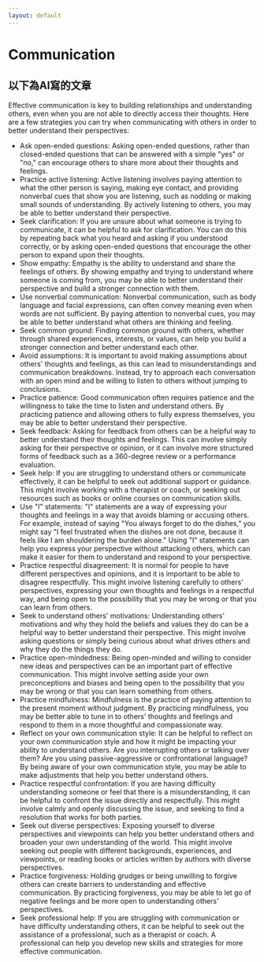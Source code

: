 ```yaml
---
layout: default
---
```

# Communication

## 以下為AI寫的文章
Effective communication is key to building relationships and understanding others, even when you are not able to directly access their thoughts. Here are a few strategies you can try when communicating with others in order to better understand their perspectives:
* Ask open-ended questions: Asking open-ended questions, rather than closed-ended questions that can be answered with a simple "yes" or "no," can encourage others to share more about their thoughts and feelings.
* Practice active listening: Active listening involves paying attention to what the other person is saying, making eye contact, and providing nonverbal cues that show you are listening, such as nodding or making small sounds of understanding. By actively listening to others, you may be able to better understand their perspective.
* Seek clarification: If you are unsure about what someone is trying to communicate, it can be helpful to ask for clarification. You can do this by repeating back what you heard and asking if you understood correctly, or by asking open-ended questions that encourage the other person to expand upon their thoughts.
* Show empathy: Empathy is the ability to understand and share the feelings of others. By showing empathy and trying to understand where someone is coming from, you may be able to better understand their perspective and build a stronger connection with them.
* Use nonverbal communication: Nonverbal communication, such as body language and facial expressions, can often convey meaning even when words are not sufficient. By paying attention to nonverbal cues, you may be able to better understand what others are thinking and feeling.
* Seek common ground: Finding common ground with others, whether through shared experiences, interests, or values, can help you build a stronger connection and better understand each other.
* Avoid assumptions: It is important to avoid making assumptions about others' thoughts and feelings, as this can lead to misunderstandings and communication breakdowns. Instead, try to approach each conversation with an open mind and be willing to listen to others without jumping to conclusions.
* Practice patience: Good communication often requires patience and the willingness to take the time to listen and understand others. By practicing patience and allowing others to fully express themselves, you may be able to better understand their perspective.
* Seek feedback: Asking for feedback from others can be a helpful way to better understand their thoughts and feelings. This can involve simply asking for their perspective or opinion, or it can involve more structured forms of feedback such as a 360-degree review or a performance evaluation.
* Seek help: If you are struggling to understand others or communicate effectively, it can be helpful to seek out additional support or guidance. This might involve working with a therapist or coach, or seeking out resources such as books or online courses on communication skills.
* Use "I" statements: "I" statements are a way of expressing your thoughts and feelings in a way that avoids blaming or accusing others. For example, instead of saying "You always forget to do the dishes," you might say "I feel frustrated when the dishes are not done, because it feels like I am shouldering the burden alone." Using "I" statements can help you express your perspective without attacking others, which can make it easier for them to understand and respond to your perspective.
* Practice respectful disagreement: It is normal for people to have different perspectives and opinions, and it is important to be able to disagree respectfully. This might involve listening carefully to others' perspectives, expressing your own thoughts and feelings in a respectful way, and being open to the possibility that you may be wrong or that you can learn from others.
* Seek to understand others' motivations: Understanding others' motivations and why they hold the beliefs and values they do can be a helpful way to better understand their perspective. This might involve asking questions or simply being curious about what drives others and why they do the things they do.
* Practice open-mindedness: Being open-minded and willing to consider new ideas and perspectives can be an important part of effective communication. This might involve setting aside your own preconceptions and biases and being open to the possibility that you may be wrong or that you can learn something from others.
* Practice mindfulness: Mindfulness is the practice of paying attention to the present moment without judgment. By practicing mindfulness, you may be better able to tune in to others' thoughts and feelings and respond to them in a more thoughtful and compassionate way.
*  Reflect on your own communication style: It can be helpful to reflect on your own communication style and how it might be impacting your ability to understand others. Are you interrupting others or talking over them? Are you using passive-aggressive or confrontational language? By being aware of your own communication style, you may be able to make adjustments that help you better understand others.
*  Practice respectful confrontation: If you are having difficulty understanding someone or feel that there is a misunderstanding, it can be helpful to confront the issue directly and respectfully. This might involve calmly and openly discussing the issue, and seeking to find a resolution that works for both parties.
*  Seek out diverse perspectives: Exposing yourself to diverse perspectives and viewpoints can help you better understand others and broaden your own understanding of the world. This might involve seeking out people with different backgrounds, experiences, and viewpoints, or reading books or articles written by authors with diverse perspectives.
*  Practice forgiveness: Holding grudges or being unwilling to forgive others can create barriers to understanding and effective communication. By practicing forgiveness, you may be able to let go of negative feelings and be more open to understanding others' perspectives.
*  Seek professional help: If you are struggling with communication or have difficulty understanding others, it can be helpful to seek out the assistance of a professional, such as a therapist or coach. A professional can help you develop new skills and strategies for more effective communication.